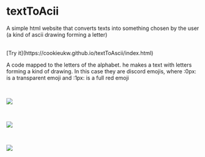 # textToAcii
A simple html website that converts texts into something chosen by the user (a kind of ascii drawing forming a letter) 

<br>
[Try it](https://cookieukw.github.io/textToAscii/index.html)

<br>

A code mapped to the letters of the alphabet. he makes a text with letters forming a kind of drawing. In this case they are discord emojis, where :0px: is a transparent emoji and :1px: is a full red emoji

<br>

![](https://user-images.githubusercontent.com/65344982/210186680-21d1659f-43e1-40c9-9f40-2e952e0fbbf2.jpg)

<br>

![](https://user-images.githubusercontent.com/65344982/210187137-babacffa-fb4e-42bc-8d9f-b15e2572406b.jpg)

<br>

![](https://user-images.githubusercontent.com/65344982/210187151-2341bf03-697e-4cb4-964b-f7141de84505.jpg)


